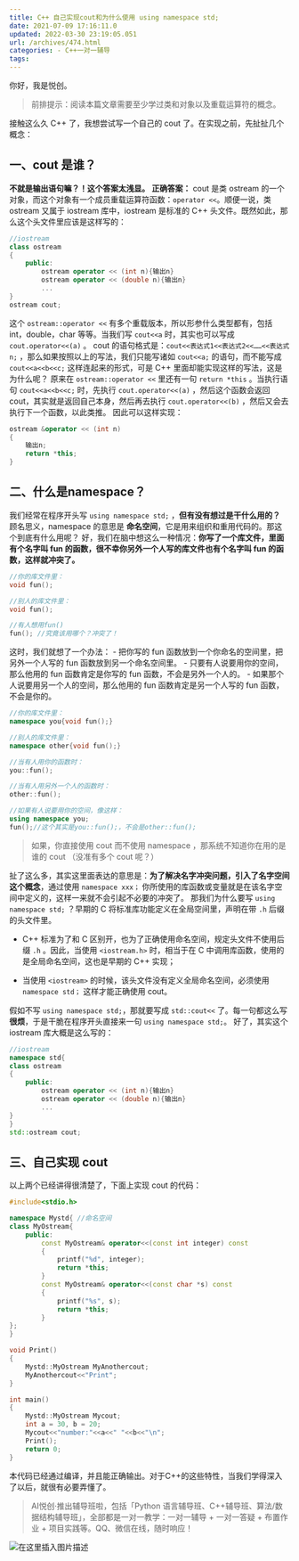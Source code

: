 ```yaml
---
title: C++ 自己实现cout和为什么使用 using namespace std;
date: 2021-07-09 17:16:11.0
updated: 2022-03-30 23:19:05.051
url: /archives/474.html
categories: - C++一对一辅导
tags: 
---
```




你好，我是悦创。

> 前排提示：阅读本篇文章需要至少学过类和对象以及重载运算符的概念。

接触这么久 C++ 了，我想尝试写一个自己的 cout 了。在实现之前，先扯扯几个概念：

## 一、cout 是谁？

**不就是输出语句嘛？！这个答案太浅显。** **正确答案：** cout 是类 ostream 的一个对象，而这个对象有一个成员重载运算符函数：`operator <<`。顺便一说，类 ostream 又属于 iostream 库中，iostream 是标准的 C++ 头文件。既然如此，那么这个头文件里应该是这样写的：

```cpp
//iostream
class ostream
{
    public:
        ostream operator << (int n){输出n}
        ostream operator << (double n){输出n}
        ...
}
ostream cout;
```

这个 `ostream::operator <<` 有多个重载版本，所以形参什么类型都有，包括 int，double，char 等等。当我们写 `cout<<a` 时，其实也可以写成 `cout.operator<<(a)` 。 cout 的语句格式是：`cout<<表达式1<<表达式2<<……<<表达式n;` ，那么如果按照以上的写法，我们只能写诸如 `cout<<a;` 的语句，而不能写成 `cout<<a<<b<<c;` 这样连起来的形式，可是 C++ 里面却能实现这样的写法，这是为什么呢？ 原来在 `ostream::operator <<` 里还有一句 `return *this` 。当执行语句 `cout<<a<<b<<c;` 时，先执行 `cout.operator<<(a)` ，然后这个函数会返回 cout，其实就是返回自己本身，然后再去执行 `cout.operator<<(b)` ，然后又会去执行下一个函数，以此类推。 因此可以这样实现：

```cpp
ostream &operator << (int n)
{
    输出n;
    return *this;
}
```

## 二、什么是namespace？

我们经常在程序开头写 `using namespace std;` ，**但有没有想过是干什么用的？** 顾名思义，namespace 的意思是 **命名空间**，它是用来组织和重用代码的。那这个到底有什么用呢？ 好，我们在脑中想这么一种情况：**你写了一个库文件，里面有个名字叫 fun 的函数，很不幸你另外一个人写的库文件也有个名字叫 fun 的函数，这样就冲突了。**

```cpp
//你的库文件里：
void fun();

//别人的库文件里：
void fun();

//有人想用fun()
fun(); //究竟该用哪个？冲突了！
```

这时，我们就想了一个办法： - 把你写的 fun 函数放到一个你命名的空间里，把另外一个人写的 fun 函数放到另一个命名空间里。 - 只要有人说要用你的空间，那么他用的 fun 函数肯定是你写的 fun 函数，不会是另外一个人的。 - 如果那个人说要用另一个人的空间，那么他用的 fun 函数肯定是另一个人写的 fun 函数，不会是你的。

```cpp
//你的库文件里：
namespace you{void fun();}

//别人的库文件里：
namespace other{void fun();}

//当有人用你的函数时：
you::fun();

//当有人用另外一个人的函数时：
other::fun();

//如果有人说要用你的空间，像这样：
using namespace you;
fun();//这个其实是you::fun();，不会是other::fun();
```

> 如果，你直接使用 cout 而不使用 namespace ，那系统不知道你在用的是谁的 cout （没准有多个 cout 呢？）

扯了这么多，其实这里面表达的意思是：**为了解决名字冲突问题，引入了名字空间这个概念**，通过使用 `namespace xxx；` 你所使用的库函数或变量就是在该名字空间中定义的，这样一来就不会引起不必要的冲突了。 那我们为什么要写 `using namespace std;` ？早期的 C 将标准库功能定义在全局空间里，声明在带 `.h` 后缀的头文件里。

*   C++ 标准为了和 C 区别开，也为了正确使用命名空间，规定头文件不使用后缀 `.h` 。因此，当使用 `<iostream.h>` 时，相当于在 C 中调用库函数，使用的是全局命名空间，这也是早期的 C++ 实现；
    
*   当使用 `<iostream>` 的时候，该头文件没有定义全局命名空间，必须使用 `namespace std；` 这样才能正确使用 cout。
    

假如不写 `using namespace std;`，那就要写成 `std::cout<<` 了。每一句都这么写**很烦**，于是干脆在程序开头直接来一句 `using namespace std;`。 好了，其实这个 iostream 库大概是这么写的：

```cpp
//iostream
namespace std{
class ostream
{
    public:
        ostream operator << (int n){输出n}
        ostream operator << (double n){输出n}
        ...
}
}
std::ostream cout;
```

## 三、自己实现 cout

以上两个已经讲得很清楚了，下面上实现 cout 的代码：

```cpp
#include<stdio.h>

namespace Mystd{ //命名空间
class MyOstream{
    public:
        const MyOstream& operator<<(const int integer) const
        {
            printf("%d", integer);
            return *this;
        }
        const MyOstream& operator<<(const char *s) const
        {
            printf("%s", s);
            return *this;
        }
};
}

void Print()
{
    Mystd::MyOstream MyAnothercout;
    MyAnothercout<<"Print";
}

int main()
{
    Mystd::MyOstream Mycout;
    int a = 30, b = 20;
    Mycout<<"number:"<<a<<" "<<b<<"\n";
    Print();
    return 0;
}

```

本代码已经通过编译，并且能正确输出。对于C++的这些特性，当我们学得深入了以后，就很有必要弄懂了。

> AI悦创·推出辅导班啦，包括「Python 语言辅导班、C++辅导班、算法/数据结构辅导班」，全部都是一对一教学：一对一辅导 + 一对一答疑 + 布置作业 + 项目实践等。QQ、微信在线，随时响应！

![在这里插入图片描述](https://img-blog.csdnimg.cn/20210709171526142.png)